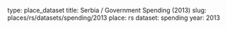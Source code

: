 type: place_dataset
title: Serbia / Government Spending (2013)
slug: places/rs/datasets/spending/2013
place: rs
dataset: spending
year: 2013
